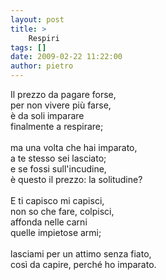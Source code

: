 ```yaml
---
layout: post
title: >
    Respiri
tags: []
date: 2009-02-22 11:22:00
author: pietro
---
```

Il prezzo da pagare forse,<br/>per non vivere più farse,<br/>è da soli imparare<br/>finalmente a respirare;<br/><br/>ma una volta che hai imparato,<br/>a te stesso sei lasciato;<br/>e se fossi sull'incudine,<br/>è questo il prezzo: la solitudine?<br/><br/>E ti capisco mi capisci,<br/>non so che fare, colpisci,<br/>affonda nelle carni<br/>quelle impietose armi;<br/><br/>lasciami per un attimo senza fiato,<br/>così da capire, perché ho imparato.
